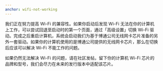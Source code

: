 ```yaml
---
anchor: wifi-not-working
---
```

我们正在努力提高 Wi-Fi 的兼容性。如果你启动后发现 Wi-Fi 无法在你的计算机上工作，可以尝试回退至启动时的第一个页面，通过「高级设置」切换 Wi-Fi 驱动。完成之后重启计算机，系统会启动我们为基于博通公司无线网卡芯片准备的另外一套驱动。如果你的计算机使用的是博通公司提供的无线网卡芯片，那么在切换后应该可以解决 Wi-Fi 不能工作的问题。

如果仍然无法解决 Wi-Fi 的问题，请在社区发帖，留下你的计算机 Wi-Fi 芯片的品牌和型号，我们会尽力在未来的发行版本中适配该芯片。
